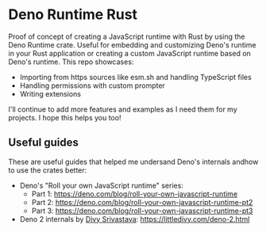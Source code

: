 # Deno Runtime Rust

Proof of concept of creating a JavaScript runtime with Rust by using the Deno Runtime crate. Useful for embedding and customizing Deno's runtime in your Rust application or creating a custom JavaScript runtime based on Deno's runtime. This repo showcases:
- Importing from https sources like esm.sh and handling TypeScript files
- Handling permissions with custom prompter
- Writing extensions

I'll continue to add more features and examples as I need them for my projects. I hope this helps you too!

## Useful guides

These are useful guides that helped me undersand Deno's internals andhow to use the crates better:
- Deno's "Roll your own JavaScript runtime" series:
    - Part 1: https://deno.com/blog/roll-your-own-javascript-runtime
    - Part 2: https://deno.com/blog/roll-your-own-javascript-runtime-pt2
    - Part 3: https://deno.com/blog/roll-your-own-javascript-runtime-pt3
- Deno 2 internals by [Divy Srivastava](https://github.com/littledivy): https://littledivy.com/deno-2.html
